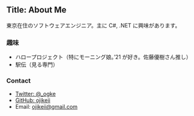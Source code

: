 Title: About Me
---
東京在住のソフトウェアエンジニア。主に C#, .NET に興味があります。

### 趣味
- ハロープロジェクト（特にモーニング娘。’21 が好き。佐藤優樹さん推し）
- 駅伝（見る専門）

### Contact
- [Twitter: @_ogke](https://twitter.com/_ogke)
- [GitHub: ojikeii](https://github.com/ojikeii)
- Email: ojikeii@gmail.com